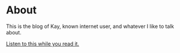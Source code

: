 # About

This is the blog of Kay, known internet user, and whatever I like to talk about.

[Listen to this while you read it.](https://soundcloud.com/elevatorshift/telefucking-vol-1)
